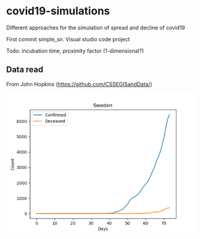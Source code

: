 # covid19-simulations
Different approaches for the simulation of spread and decline of covid19

First commit simple_sir. Visual studio code project

Todo: incubation time, proximity factor (1-dimensional?)

## Data read 

From John Hopkins (https://github.com/CSSEGISandData/)

<p align="center"> 
<img src="https://github.com/urban-eriksson/covid19-simulations/blob/master/images/data_read_example.png">
</p>

